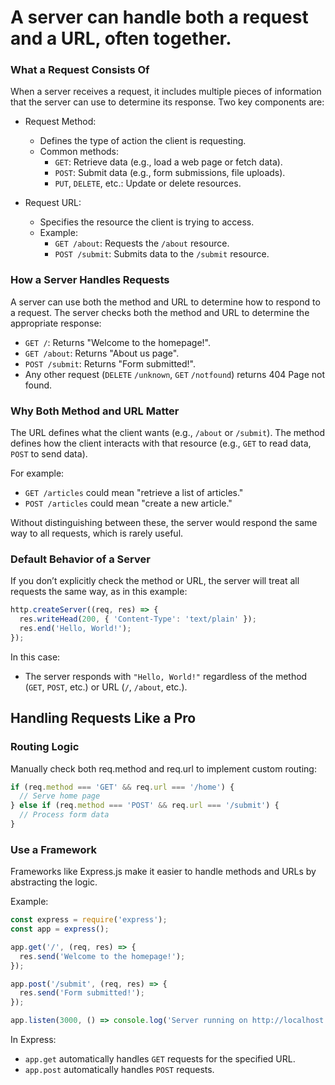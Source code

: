 # A server can handle both a request and a URL, often together.

### What a Request Consists Of

When a server receives a request, it includes multiple pieces of information that the server can use to determine its response. Two key components are:
- Request Method:
    - Defines the type of action the client is requesting.
    - Common methods:
        - `GET`: Retrieve data (e.g., load a web page or fetch data).
        - `POST`: Submit data (e.g., form submissions, file uploads).
        - `PUT`, `DELETE`, etc.: Update or delete resources.

- Request URL:
    - Specifies the resource the client is trying to access.
    - Example:
        - `GET /about`: Requests the `/about` resource.
        - `POST /submit`: Submits data to the `/submit` resource.

### How a Server Handles Requests
A server can use both the method and URL to determine how to respond to a request.
The server checks both the method and URL to determine the appropriate response:
- `GET /`: Returns "Welcome to the homepage!".
- `GET /about`: Returns "About us page".
- `POST /submit`: Returns "Form submitted!".
- Any other request (`DELETE` `/unknown`, `GET` `/notfound`) returns 404 Page not found.

### Why Both Method and URL Matter
The URL defines what the client wants (e.g., `/about` or `/submit`).
The method defines how the client interacts with that resource (e.g., `GET` to read data, `POST` to send data).

For example:
- `GET /articles` could mean "retrieve a list of articles."
- `POST /articles` could mean "create a new article."

Without distinguishing between these, the server would respond the same way to all requests, which is rarely useful.

### Default Behavior of a Server
If you don’t explicitly check the method or URL, the server will treat all requests the same way, as in this example:
```javascript
http.createServer((req, res) => {
  res.writeHead(200, { 'Content-Type': 'text/plain' });
  res.end('Hello, World!');
});
```
In this case:
- The server responds with `"Hello, World!"` regardless of the method (`GET`, `POST`, etc.) or URL (`/`, `/about`, etc.).

## Handling Requests Like a Pro
### Routing Logic
Manually check both req.method and req.url to implement custom routing:

```javascript
if (req.method === 'GET' && req.url === '/home') {
  // Serve home page
} else if (req.method === 'POST' && req.url === '/submit') {
  // Process form data
}
```

### Use a Framework
Frameworks like Express.js make it easier to handle methods and URLs by abstracting the logic. 

Example:
```javascript
const express = require('express');
const app = express();

app.get('/', (req, res) => {
  res.send('Welcome to the homepage!');
});

app.post('/submit', (req, res) => {
  res.send('Form submitted!');
});

app.listen(3000, () => console.log('Server running on http://localhost:3000'));
```
In Express:
- `app.get` automatically handles `GET` requests for the specified URL.
- `app.post` automatically handles `POST` requests.

